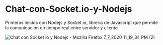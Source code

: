 # Chat-con-Socket.io-y-Nodejs

Primeros inicios con Nodejs y Socket.io, librería de Javascript que permite la comunicación en tiempo real entre servidor y cliente

![Chat con Socket io y Nodejs - Mozilla Firefox 7_7_2020 11_19_34 PM (2)](https://user-images.githubusercontent.com/57246901/86868035-4999a200-c0aa-11ea-8ff8-792b14be5a4b.png)
